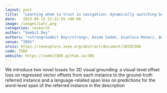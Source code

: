 ```yaml
---
layout: post
title:  "Learning whom to trust in navigation: dynamically switching between classical and neural planning"
date:   2023-09-15 22:21:59 +00:00
image: /images/Lwtc.png
categories: research
author: "Sombit Dey"
authors: "<strong>Sombit Dey</strong>, Assem Sadek, Gianluca Monaci, Boris Chidlovskii, Christian Wolf"
venue: "IROS"
arxiv: https://ieeexplore.ieee.org/abstract/document/10342308
code: TODO
website: https://sombit888.github.io/3DG
---
```

We introduce two novel losses for 3D visual grounding: a visual-level offset loss on regressed vector offsets from each instance to the ground-truth referred instance and a language-related span loss on predictions for the word-level span of the referred instance in the description